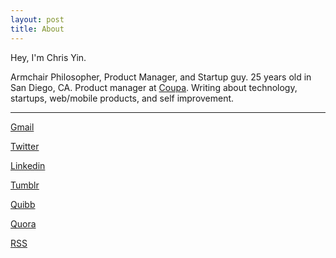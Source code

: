 ```yaml
---
layout: post
title: About 
---
```


Hey, I'm Chris Yin. <br />

Armchair Philosopher, Product Manager, and Startup guy.
25 years old in San Diego, CA. Product manager at [Coupa](coupa.com). Writing about technology, startups, web/mobile products, and self improvement.

<hr>

[Gmail](mailto:christopher.e.yin@gmail.com)

[Twitter](http://bit.ly/12HmPYA)

[Linkedin](http://linkd.in/17X1xcM)

[Tumblr](http://bit.ly/144f6XZ)

[Quibb](http://bit.ly/17X1s8W)

[Quora](http://b.qr.ae/12HmYeO)

[RSS](/feed.xml)


<br />